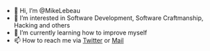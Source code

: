 - 👋 Hi, I’m @MikeLebeau
- 👀 I’m interested in Software Development, Software Craftmanship, Hacking and others  
- 🌱 I’m currently learning how to improve myself
- 📫 How to reach me via [Twitter](https://twitter.com/MikyLebeau) or [Mail](mailto:mike.lebeau.sio@gmail.com?subject=[GitHub]%20Hi%20Mike)
